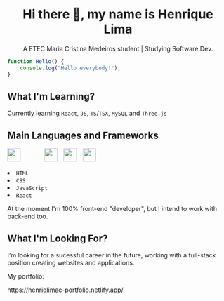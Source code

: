 <h1 align="center">Hi there 👋, my name is Henrique Lima</h1>
<p align="center">A ETEC Maria Cristina Medeiros student | Studying Software Dev.</p>

```javascript
function Hello() {
	console.log("Hello everybody!");
}
```

<h2 align="left">What I'm Learning?</h2>
<p align="left">Currently learning <code>React</code>, <code>JS</code>, <code>TS</code>/<code>TSX</code>, <code>MySQL</code> and <code>Three.js</code></p>

<h2 align="left">Main Languages and Frameworks</h2>
<p align="left">
  <img width="30px" style="padding-right:40px" src="https://cdn.jsdelivr.net/gh/devicons/devicon/icons/html5/html5-original.svg" />
  <img width="30px" style="padding-left:10px" src="https://cdn.jsdelivr.net/gh/devicons/devicon/icons/css3/css3-original.svg" />
  <img width="30px" style="padding-left:10px" src="https://cdn.jsdelivr.net/gh/devicons/devicon/icons/javascript/javascript-original.svg" />
  <img width="30px" style="padding-left:10px" src="https://cdn.jsdelivr.net/gh/devicons/devicon/icons/react/react-original.svg" />
</p>
<li><code>HTML</code></li>
<li><code>CSS</code></li>
<li><code>JavaScript</code></li>
<li><code>React</code></li>
<p>At the moment I'm 100% front-end "developer", but I intend to work with back-end too.</p>

<h2 align="left">What I'm Looking For?</h2>
<p>I'm looking for a sucessful career in the future, working with a full-stack position creating websites and applications.</p>

<p>My portfolio:</p>
https://henriqlimac-portfolio.netlify.app/
